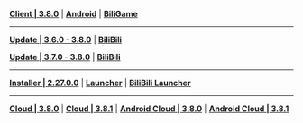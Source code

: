**[Client | 3.8.0](https://autopatchcnws.yuanshen.com/client_app/download/pc_zip/20230625120029_C0NLGkC0fxSaNKnu/YuanShen_3.8.0.zip)** | **[Android](https://autopatchcnws.yuanshen.com/client_app/download/Android/20230625152748_Ih7bdShLfP9DkxVD/mihoyo/yuanshen_3.8.0.apk)** | **[BiliGame](https://pkg.biligame.com/games/ys_3.8.0_15672274_15939604_20230626_020819_f082c.apk)**

---

**[Update | 3.6.0 - 3.8.0](https://autopatchcnws.yuanshen.com/client_app/update/hk4e_cn/18/game_3.6.0_3.8.0_hdiff_d6T4UvgOmZAF8Dti.zip)** | **[BiliBili](https://autopatchcnws.yuanshen.com/client_app/update/hk4e_cn/17/game_3.6.0_3.8.0_hdiff_WJIkwp7AdYjZ2hgP.zip)**

**[Update | 3.7.0 - 3.8.0](https://autopatchcnws.yuanshen.com/client_app/update/hk4e_cn/18/game_3.7.0_3.8.0_hdiff_9NyUn6a8I2Og7eVD.zip)** | **[BiliBili](https://autopatchcnws.yuanshen.com/client_app/update/hk4e_cn/17/game_3.7.0_3.8.0_hdiff_qnDvEGhOC1purdcW.zip)**

---

**[Installer | 2.27.0.0](https://autopatchcnws.yuanshen.com/client_app/download/launcher/20230625145853_3mVP4q9cR5z7F88A/mihoyo/yuanshen_setup_20230619213504.exe)** | **[Launcher](https://autopatchcnws.yuanshen.com/client_app/update/hk4e_cn/18/update_20230620151200_600b4a94fpCHyZsd.zip)** | **[BiliBili Launcher](https://autopatchcnws.yuanshen.com/client_app/update/hk4e_cn/17/update_20230620152631_600b4a94zNTtECDr.zip)**

---

**[Cloud | 3.8.0](https://autopatchcnws.yuanshen.com/client_app/download/cloudgame/pc/20230627163741_BwIybESbEyKTxDZA/mihoyo/yscloud_3.8.0.exe)** | **[Cloud | 3.8.1](https://cloudgame-static.mihoyo.com/app/pc/GenshinImpactCloudGame_3.8.1.835_release_prod_setup_20230619202210_mihoyo.exe)** | **[Android Cloud | 3.8.0](https://autopatchcnws.yuanshen.com/client_app/download/cloudgame/android/20230627163703_efPSmmGBhvEM1ZbS/mihoyo/yscloud_3.8.0.apk)** | **[Android Cloud | 3.8.1](https://autopatchcn.yuanshen.com/client_app/download/cloudgame/android/20230627162955_fmUJRhtQiK1gJNO0/cymiyoushe/yscloud_3.8.1.apk)**

